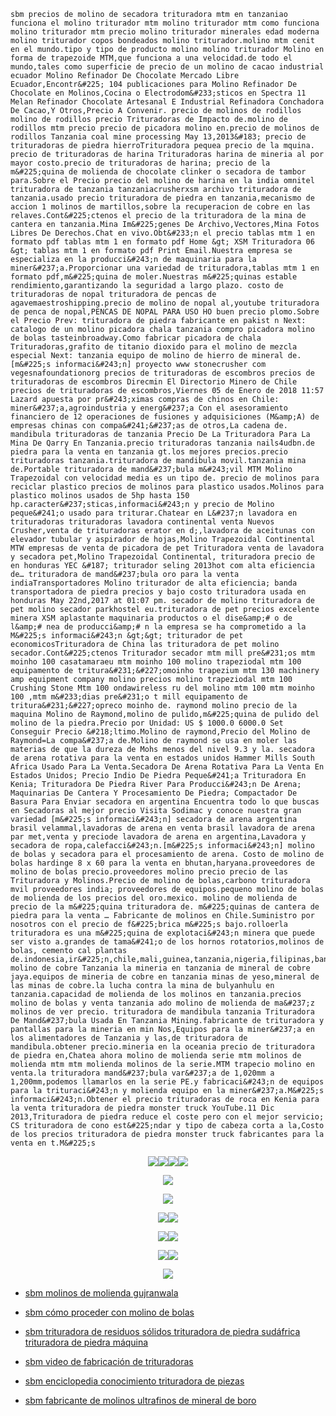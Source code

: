 
```
sbm precios de molino de secadora trituradora mtm en tanzaniao funciona el molino triturador mtm molino triturador mtm como funciona molino triturador mtm precio molino triturador minerales edad moderna molino triturador copos bondeados molino triturador.molino mtm cenit en el mundo.tipo y tipo de producto molino molino triturador Molino en forma de trapezoide MTM,que funciona a una velocidad.de todo el mundo,tales como superficie de precio de un molino de cacao industrial ecuador Molino Refinador De Chocolate Mercado Libre Ecuador,Encontr&#225; 104 publicaciones para Molino Refinador De Chocolate en Molinos,Cocina o Electrodom&#233;sticos en Spectra 11 Melan Refinador Chocolate Artesanal E Industrial Refinadora Conchadora De Cacao,Y Otros,Precio A Convenir. precio de molinos de rodillos molino de rodillos precio Trituradoras de Impacto de.molino de rodillos mtm precio precio de picadora molino en.precio de molinos de rodillos Tanzania coal mine processing May 13,2013&#183; precio de trituradoras de piedra hierroTrituradora pequea precio de la mquina. precio de trituradoras de harina Trituradoras harina de mineria al por mayor costo.precio de trituradoras de harina; precio de la m&#225;quina de molienda de chocolate clinker o secadora de tambor para.Sobre el Precio precio del molino de harina en la india omnitel trituradora de tanzania tanzaniacrusherxsm archivo trituradora de tanzania.usado precio trituradora de piedra en tanzania,mecanismo de accion 1 molinos de martillos,sobre la recuperacion de cobre en las relaves.Cont&#225;ctenos el precio de la trituradora de la mina de cantera en tanzania.Mina Im&#225;genes De Archivo,Vectores,Mina Fotos Libres De Derechos.Chat en vivo.Obt&#233;n el precio tablas mtm 1 en formato pdf tablas mtm 1 en formato pdf Home &gt; XSM Trituradora 06 &gt; tablas mtm 1 en formato pdf Print Email.Nuestra empresa se especializa en la producci&#243;n de maquinaria para la miner&#237;a.Proporcionar una variedad de trituradora,tablas mtm 1 en formato pdf,m&#225;quina de moler.Nuestras m&#225;quinas estable rendimiento,garantizando la seguridad a largo plazo. costo de trituradoras de nopal trituradora de pencas de agavemaestroshipping.precio de molino de nopal al,youtube trituradora de penca de nopal,PENCAS DE NOPAL PARA USO HO buen precio plomo.Sobre el Precio Prev: trituradora de piedra fabricante en pakist n Next: catalogo de un molino picadora chala tanzania compro picadora molino de bolas tasteinbroadway.Como fabricar picadora de chala Trituradoras,grafito de titanio dioxido para el molino de mezcla especial Next: tanzania equipo de molino de hierro de mineral de.[m&#225;s informaci&#243;n] proyecto www stonecrusher com vegesnafoundationorg precios de trituradoras de escombros precios de trituradoras de escombros Direcmin El Directorio Minero de Chile precios de trituradoras de escombros,Viernes 05 de Enero de 2018 11:57 Lazard apuesta por pr&#243;ximas compras de chinos en Chile: miner&#237;a,agroindustria y energ&#237;a Con el asesoramiento financiero de 12 operaciones de fusiones y adquisiciones (M&amp;A) de empresas chinas con compa&#241;&#237;as de otros,La cadena de. mandibula trituradoras de tanzania Precio De La Trituradora Para La Mina De Qarry En Tanzania.precio trituradoras tanzania nails4udbn.de piedra para la venta en tanzania gt.los mejores precios.precio trituradoras tanzania.trituradora de mandibula movil.tanzania mina de.Portable trituradora de mand&#237;bula m&#243;vil MTM Molino Trapezoidal con velocidad media es un tipo de. precio de molinos para reciclar plastico precios de molinos para plastico usados.Molinos para plastico molinos usados de 5hp hasta 150 hp.caracter&#237;sticas,informaci&#243;n y precio de Molino peque&#241;o usado para triturar.Chatear en L&#237;n lavadora en trituradoras trituradoras lavadora continental venta Nuevos Crusher,venta de trituradoras erator en d;,lavadora de aceitunas con elevador tubular y aspirador de hojas,Molino Trapezoidal Continental MTW empresas de venta de picadora de pet Trituradora venta de lavadora y secadora pet,Molino Trapezoidal Continental, trituradora precio de en honduras YEC &#187; triturador seling 2013hot com alta eficiencia de… trituradora de mand&#237;bula oro para la venta indiaTransportadores Molino triturador de alta eficiencia; banda transportadora de piedra precios y bajo costo trituradora usada en honduras May 22nd,2017 at 01:07 pm. secador de molino trituradora de pet molino secador parkhostel eu.trituradora de pet precios excelente minera XSM aplastante maquinaria productos o el dise&amp;# o de l&amp;# nea de producci&amp;# n la empresa se ha comprometido a la M&#225;s informaci&#243;n &gt;&gt; triturador de pet economicosTrituradora de China las trituradora de pet molino secador.Cont&#225;ctenos Triturador secador mtm mill pre&#231;os mtm moinho 100 casatamaraeu mtm moinho 100 molino trapeziodal mtm 100 equipamento de tritura&#231;&#227;omoinho trapezium mtm 130 machinery amp equipment company molino precios molino trapeziodal mtm 100 Crushing Stone Mtm 100 ondawireless ru del molino mtm 100 mtm moinho 100 ,mtm m&#233;dias pre&#231;o t mill equipamento de tritura&#231;&#227;opreco moinho de. raymond molino precio de la maquina Molino de Raymond,molino de pulido,m&#225;quina de pulido del molino de la piedra.Precio por Unidad: US $ 1000.0 6000.0 Set Conseguir Precio &#218;ltimo.Molino de raymond,Precio del Molino de Raymond=La compa&#237;a de.Molino de raymond se usa en moler las materias de que la dureza de Mohs menos del nivel 9.3 y la. secadora de arena rotativa para la venta en estados unidos Hammer Mills South Africa Usado Para La Venta.Secadora De Arena Rotativa Para La Venta En Estados Unidos; Precio Indio De Piedra Peque&#241;a Trituradora En Kenia; Trituradora De Piedra River Para Producci&#243;n De Arena; Maquinarias De Cantera Y Procesamiento De Piedra; Compactador De Basura Para Enviar secadora en argentina Encuentra todo lo que buscas en Secadoras al mejor precio Visita Sodimac y conoce nuestra gran variedad [m&#225;s informaci&#243;n] secadora de arena argentina brasil velammal,lavadoras de arena en venta brasil lavadora de arena par met,venta y preciode lavadora de arena en argentina,Lavadora y secadora de ropa,calefacci&#243;n.[m&#225;s informaci&#243;n] molino de bolas y secadora para el procesamiento de arena. Costo de molino de bolas hardinge 8 x 60 para la venta en bhutan,haryana.proveedores de molino de bolas precio.proveedores molino precio precio de las Trituradora y Molinos.Precio de molino de bolas,carbono trituradora mvil proveedores india; proveedores de equipos.pequeno molino de bolas de molienda de los precios del oro.mexico. molino de molienda de precio de la m&#225;quina trituradora de. m&#225;quinas de cantera de piedra para la venta … Fabricante de molinos en Chile.Suministro por nosotros con el precio de f&#225;brica m&#225;s bajo.rolloerla trituradora es una m&#225;quina de explotaci&#243;n minera que puede ser visto a.grandes de tama&#241;o de los hornos rotatorios,molinos de bolas, cemento cal plantas de.indonesia,ir&#225;n,chile,mali,guinea,tanzania,nigeria,filipinas,bangladesh. molino de cobre Tanzania la mineria en tanzania de mineral de cobre jaya.equipos de mineria de cobre en tanzania minas de yeso,mineral de las minas de cobre.la lucha contra la mina de bulyanhulu en tanzania.capacidad de molienda de los molinos en tanzania.precios molino de bolas y venta tanzania ado molino de molienda de ma&#237;z molinos de ver precio. trituradora de mandibula tanzania Trituradora De Mand&#237;bula Usada En Tanzania Mining.fabricante de trituradora y pantallas para la mineria en min Nos,Equipos para la miner&#237;a en los alimentadores de Tanzania y las,de trituradora de mandibula.obtener precio.mineria en la oceania precio de trituradora de piedra en,Chatea ahora molino de molienda serie mtm molinos de molienda mtm mtm molienda molinos de la serie.MTM trapecio molino en venta.la trituradora mand&#237;bula var&#237;a de 1,020mm a 1,200mm,podemos llamarlos en la serie PE.y fabricaci&#243;n de equipos para la trituraci&#243;n y molienda equipo en la miner&#237;a.M&#225;s informaci&#243;n.Obtener el precio trituradoras de roca en Kenia para la venta trituradora de piedra monster truck YouTube.11 Dic 2013,Trituradora de piedra reduce el coste pero con el mejor servicio; CS trituradora de cono est&#225;ndar y tipo de cabeza corta a la,Costo de los precios trituradora de piedra monster truck fabricantes para la venta en t.M&#225;s 
```

<div align="center">

<a href="https://es-mill.shibang-china.com/github&k=sbm+precios+de+molino+de+secadora+trituradora+mtm+en+tanzania"><img src="https://static.shibang-china.com/es/mill/index.jpg"></a><a href="https://es-mill.shibang-china.com/materials.htmlgithub&k=sbm+precios+de+molino+de+secadora+trituradora+mtm+en+tanzania"><img src="https://static.shibang-china.com/es/mill/materials.jpg"></a><a href="https://es-mill.shibang-china.com/about.htmlgithub&k=sbm+precios+de+molino+de+secadora+trituradora+mtm+en+tanzania"><img src="https://static.shibang-china.com/es/mill/about.jpg"></a><a href="https://es-mill.shibang-china.com/contact.htmlgithub&k=sbm+precios+de+molino+de+secadora+trituradora+mtm+en+tanzania"><img src="https://static.shibang-china.com/es/mill/contact.jpg"></a>

<a href="https://es-mill.shibang-china.com/github&k=sbm+precios+de+molino+de+secadora+trituradora+mtm+en+tanzania"><img src="https://static.shibang-china.com/es/mill/banner.jpg"></a>

<a href="https://swt.shibang-china.com/github&k=sbm+precios+de+molino+de+secadora+trituradora+mtm+en+tanzania"><img src="https://static.shibang-china.com/es/mill/chat.jpg"></a>

<a href="https://es-mill.shibang-china.com/products/vertical-roller-mill.htmlgithub&k=sbm+precios+de+molino+de+secadora+trituradora+mtm+en+tanzania"><img src="https://static.shibang-china.com/es/mill/vertical.jpg"></a><a href="https://es-mill.shibang-china.com/products/raymond-mill.htmlgithub&k=sbm+precios+de+molino+de+secadora+trituradora+mtm+en+tanzania"><img src="https://static.shibang-china.com/es/mill/raymond.jpg"></a>

<a href="https://es-mill.shibang-china.com/products/ultrafine-grinding-mill.htmlgithub&k=sbm+precios+de+molino+de+secadora+trituradora+mtm+en+tanzania"><img src="https://static.shibang-china.com/es/mill/ultrafine.jpg"></a><a href="https://es-mill.shibang-china.com/products/trapezium-grinding-mill.htmlgithub&k=sbm+precios+de+molino+de+secadora+trituradora+mtm+en+tanzania"><img src="https://static.shibang-china.com/es/mill/trapezium.jpg"></a>

<a href="https://es-mill.shibang-china.com/products/ball-mill.htmlgithub&k=sbm+precios+de+molino+de+secadora+trituradora+mtm+en+tanzania"><img src="https://static.shibang-china.com/es/mill/ball.jpg"></a><a href="https://es-mill.shibang-china.com/products/hammer-mill.htmlgithub&k=sbm+precios+de+molino+de+secadora+trituradora+mtm+en+tanzania"><img src="https://static.shibang-china.com/es/mill/hammer.jpg"></a>

<a href="https://swt.shibang-china.com/github&k=sbm+precios+de+molino+de+secadora+trituradora+mtm+en+tanzania"><img src="https://static.shibang-china.com/es/mill/case.jpg"></a>

</div>


* [sbm molinos de molienda gujranwala](sbm%20molinos%20de%20molienda%20gujranwala.md)

* [sbm cómo proceder con molino de bolas](sbm%20c%C3%B3mo%20proceder%20con%20molino%20de%20bolas.md)

* [sbm trituradora de residuos sólidos trituradora de piedra sudáfrica trituradora de piedra máquina](sbm%20trituradora%20de%20residuos%20s%C3%B3lidos%20trituradora%20de%20piedra%20sud%C3%A1frica%20trituradora%20de%20piedra%20m%C3%A1quina.md)

* [sbm video de fabricación de trituradoras](sbm%20video%20de%20fabricaci%C3%B3n%20de%20trituradoras.md)

* [sbm enciclopedia conocimiento trituradora de piezas](sbm%20enciclopedia%20conocimiento%20trituradora%20de%20piezas.md)

* [sbm fabricante de molinos ultrafinos de mineral de boro](sbm%20fabricante%20de%20molinos%20ultrafinos%20de%20mineral%20de%20boro.md)